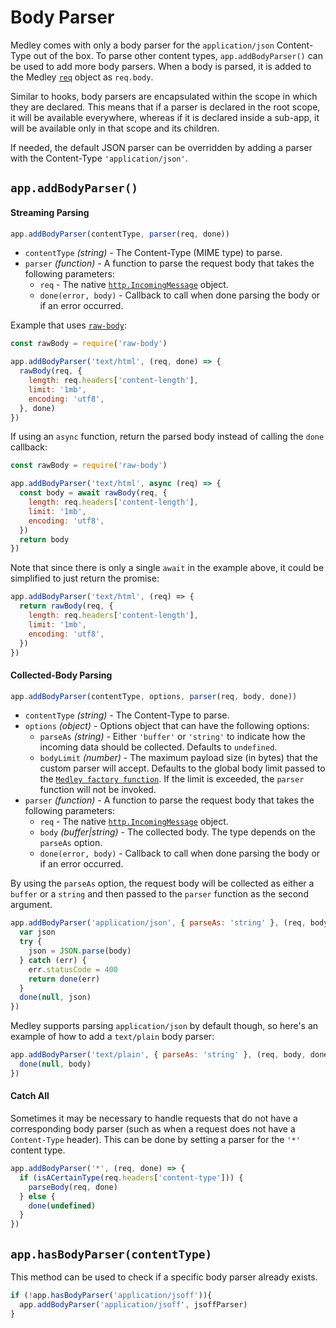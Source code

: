 # Body Parser

Medley comes with only a body parser for the `application/json` Content-Type
out of the box. To parse other content types, `app.addBodyParser()` can be
used to add more body parsers. When a body is parsed, it is added to the
Medley [`req`](Request.md) object as `req.body`.

Similar to hooks, body parsers are encapsulated within the scope in which they
are declared. This means that if a parser is declared in the root scope, it
will be available everywhere, whereas if it is declared inside a sub-app, it
will be available only in that scope and its children.

If needed, the default JSON parser can be overridden by adding a parser with
the Content-Type `'application/json'`.

## `app.addBodyParser()`

#### Streaming Parsing

```js
app.addBodyParser(contentType, parser(req, done))
```

+ `contentType` *(string)* - The Content-Type (MIME type) to parse.
+ `parser` *(function)* - A function to parse the request body that takes the following parameters:
  + `req` - The native [`http.IncomingMessage`][http.IncomingMessage] object.
  + `done(error, body)` - Callback to call when done parsing the body or if an error occurred.

Example that uses [`raw-body`](https://github.com/stream-utils/raw-body):

```js
const rawBody = require('raw-body')

app.addBodyParser('text/html', (req, done) => {
  rawBody(req, {
    length: req.headers['content-length'],
    limit: '1mb',
    encoding: 'utf8',
  }, done)
})
```

If using an `async` function, return the parsed body instead of calling the `done` callback:

```js
const rawBody = require('raw-body')

app.addBodyParser('text/html', async (req) => {
  const body = await rawBody(req, {
    length: req.headers['content-length'],
    limit: '1mb',
    encoding: 'utf8',
  })
  return body
})
```

Note that since there is only a single `await` in the example above,
it could be simplified to just return the promise:

```js
app.addBodyParser('text/html', (req) => {
  return rawBody(req, {
    length: req.headers['content-length'],
    limit: '1mb',
    encoding: 'utf8',
  })
})
```

#### Collected-Body Parsing

```js
app.addBodyParser(contentType, options, parser(req, body, done))
```

+ `contentType` *(string)* - The Content-Type to parse.
+ `options` *(object)* - Options object that can have the following options:
  + `parseAs` *(string)* - Either `'buffer'` or `'string'` to indicate how the incoming data should be collected. Defaults to `undefined`.
  + `bodyLimit` *(number)* - The maximum payload size (in bytes) that the custom parser will accept. Defaults to the global body limit passed to the [`Medley factory function`](Factory.md#bodylimit). If the limit is exceeded, the `parser` function will not be invoked.
+ `parser` *(function)* - A function to parse the request body that takes the following parameters:
  + `req` - The native [`http.IncomingMessage`][http.IncomingMessage] object.
  + `body` *(buffer|string)* - The collected body. The type depends on the `parseAs` option.
  + `done(error, body)` - Callback to call when done parsing the body or if an error occurred.

By using the `parseAs` option, the request body will be collected as either a `buffer`
or a `string` and then passed to the `parser` function as the second argument.

```js
app.addBodyParser('application/json', { parseAs: 'string' }, (req, body, done) => {
  var json
  try {
    json = JSON.parse(body)
  } catch (err) {
    err.statusCode = 400
    return done(err)
  }
  done(null, json)
})
```

Medley supports parsing `application/json` by default though, so here's an
example of how to add a `text/plain` body parser:

```js
app.addBodyParser('text/plain', { parseAs: 'string' }, (req, body, done) => {
  done(null, body)
})
```

#### Catch All

Sometimes it may be necessary to handle requests that do not have a corresponding
body parser (such as when a request does not have a `Content-Type` header). This
can be done by setting a parser for the `'*'` content type.

```js
app.addBodyParser('*', (req, done) => {
  if (isACertainType(req.headers['content-type'])) {
    parseBody(req, done)
  } else {
    done(undefined)
  }
})
```

## `app.hasBodyParser(contentType)`

This method can be used to check if a specific body parser already exists.

```js
if (!app.hasBodyParser('application/jsoff')){
  app.addBodyParser('application/jsoff', jsoffParser)
}
```

[http.IncomingMessage]: https://nodejs.org/dist/latest/docs/api/http.html#http_class_http_incomingmessage
